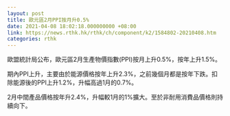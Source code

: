 ```yaml
---
layout: post
title: 歐元區2月PPI按月升0.5%
date: 2021-04-08 18:02:18.000000000 +08:00
link: https://news.rthk.hk/rthk/ch/component/k2/1584802-20210408.htm
categories: rthk
---
```


歐盟統計局公布，歐元區2月生產物價指數(PPI)按月上升0.5%，按年上升1.5%。

期內PPI上升，主要由於能源價格按年上升2.3%，之前幾個月都是按年下跌。扣除能源後的PPI上升1.2%，升幅高過1月的0.7%。

2月中間產品價格按年升2.4%，升幅較1月的1%擴大。至於非耐用消費品價格則持續向下。
